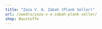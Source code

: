 ```yaml
---
title: "Zaza V. A. Zabah (Plank Seller)"
url: /zwedru/zaza-v-a-zabah-plank-seller/
shop: Baustoffe
---
```

